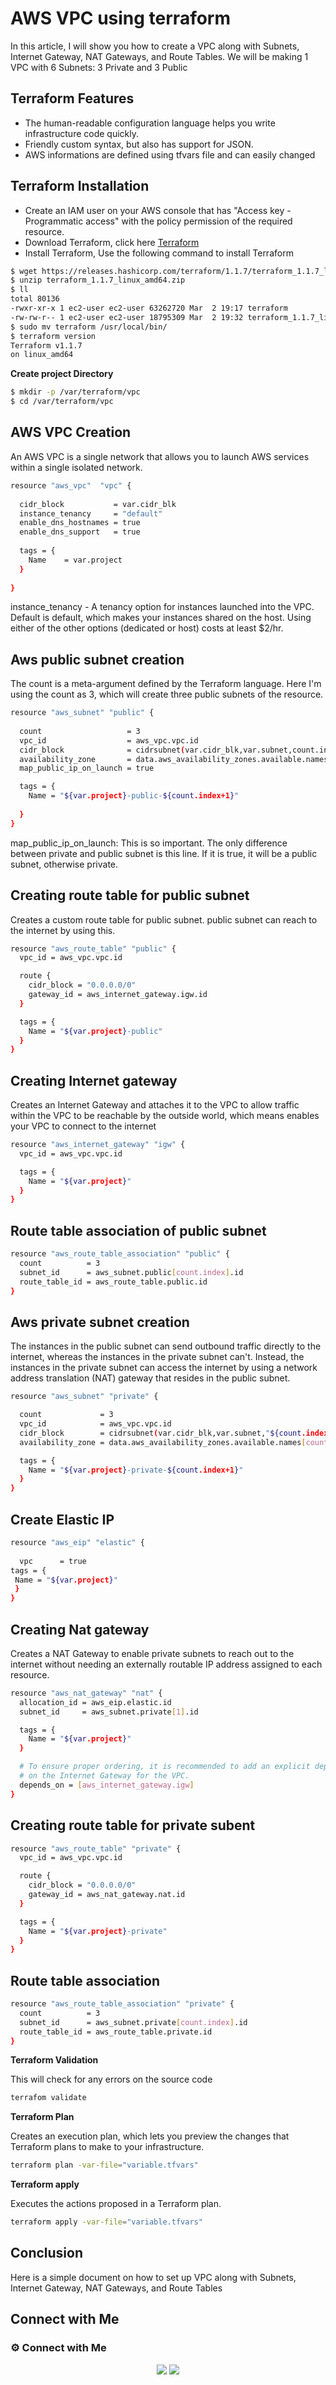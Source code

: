 
# AWS VPC using terraform

In this article, I will show you how to create a VPC along with Subnets, Internet Gateway, NAT Gateways, and Route Tables. We will be making 1 VPC with 6 Subnets: 3 Private and 3 Public

## Terraform Features

- The human-readable configuration language helps you write infrastructure code quickly.
- Friendly custom syntax, but also has support for JSON.
- AWS informations are defined using tfvars file and can easily changed
## Terraform Installation

- Create an IAM user on your AWS console that has "Access key - Programmatic access" with the policy permission of the required resource.
- Download Terraform, click here [Terraform](https://www.terraform.io/downloads)
-  Install Terraform,
 Use the following command to install Terraform

 ```bash
 $ wget https://releases.hashicorp.com/terraform/1.1.7/terraform_1.1.7_linux_amd64.zip
 $ unzip terraform_1.1.7_linux_amd64.zip 
 $ ll
 total 80136
 -rwxr-xr-x 1 ec2-user ec2-user 63262720 Mar  2 19:17 terraform
 -rw-rw-r-- 1 ec2-user ec2-user 18795309 Mar  2 19:32 terraform_1.1.7_linux_amd64.zip
$ sudo mv terraform /usr/local/bin/
$ terraform version
 Terraform v1.1.7
 on linux_amd64
```

**Create project Directory**

```bash
$ mkdir -p /var/terraform/vpc
$ cd /var/terraform/vpc
```



##  AWS VPC Creation
An AWS VPC is a single network that allows you to launch AWS services within a single isolated network. 

```bash
resource "aws_vpc"  "vpc" {
   
  cidr_block           = var.cidr_blk
  instance_tenancy     = "default"
  enable_dns_hostnames = true
  enable_dns_support   = true
    
  tags = {
    Name    = var.project
  }
    
}
```
instance_tenancy - A tenancy option for instances launched into the VPC. Default is default, which makes your instances shared on the host. Using either of the other options (dedicated or host) costs at least $2/hr.

## Aws public subnet creation
The count is a meta-argument defined by the Terraform language. Here I'm using the count as 3, which will create three public subnets of the resource. 

```bash
resource "aws_subnet" "public" {
  
  count                   = 3
  vpc_id                  = aws_vpc.vpc.id
  cidr_block              = cidrsubnet(var.cidr_blk,var.subnet,count.index)
  availability_zone       = data.aws_availability_zones.available.names[count.index]
  map_public_ip_on_launch = true

  tags = {
    Name = "${var.project}-public-${count.index+1}"
  
  }
}
```

map_public_ip_on_launch: This is so important. The only difference between private and public subnet is this line. If it is true, it will be a public subnet, otherwise private.

## Creating route table for public subnet
Creates a custom route table for public subnet. public subnet can reach to the internet by using this.
```bash
resource "aws_route_table" "public" {
  vpc_id = aws_vpc.vpc.id

  route {
    cidr_block = "0.0.0.0/0"
    gateway_id = aws_internet_gateway.igw.id
  }

  tags = {
    Name = "${var.project}-public"
  }
}
```

## Creating Internet gateway

Creates an Internet Gateway and attaches it to the VPC to allow traffic within the VPC to be reachable by the outside world, which means enables your VPC to connect to the internet

```bash
resource "aws_internet_gateway" "igw" {
  vpc_id = aws_vpc.vpc.id

  tags = {
    Name = "${var.project}"
  }
}
```

## Route table association of public subnet

```bash
resource "aws_route_table_association" "public" {
  count	         = 3
  subnet_id      = aws_subnet.public[count.index].id
  route_table_id = aws_route_table.public.id
}
```

## Aws private subnet creation
The instances in the public subnet can send outbound traffic directly to the internet, whereas the instances in the private subnet can't. Instead, the instances in the private subnet can access the internet by using a network address translation (NAT) gateway that resides in the public subnet. 
```bash
resource "aws_subnet" "private" {

  count             = 3
  vpc_id            = aws_vpc.vpc.id
  cidr_block        = cidrsubnet(var.cidr_blk,var.subnet,"${count.index+3}")
  availability_zone = data.aws_availability_zones.available.names[count.index]

  tags = {
    Name = "${var.project}-private-${count.index+1}"
  }
}
```

## Create Elastic IP 

```bash
resource "aws_eip" "elastic" {
  
  vpc      = true
tags = {
 Name = "${var.project}"
 }
}

```

## Creating Nat gateway 
Creates a NAT Gateway to enable private subnets to reach out to the internet without needing an externally routable IP address assigned to each resource.

```bash
resource "aws_nat_gateway" "nat" {
  allocation_id = aws_eip.elastic.id
  subnet_id     = aws_subnet.private[1].id

  tags = {
    Name = "${var.project}"
  }

  # To ensure proper ordering, it is recommended to add an explicit dependency
  # on the Internet Gateway for the VPC.
  depends_on = [aws_internet_gateway.igw]
}

```

##  Creating route table for private subent 

```bash
resource "aws_route_table" "private" {
  vpc_id = aws_vpc.vpc.id

  route {
    cidr_block = "0.0.0.0/0"
    gateway_id = aws_nat_gateway.nat.id
  }

  tags = {
    Name = "${var.project}-private"
  }
}
```

## Route table association

```bash
resource "aws_route_table_association" "private" {
  count	         = 3
  subnet_id      = aws_subnet.private[count.index].id
  route_table_id = aws_route_table.private.id
}
```

**Terraform Validation**

This will check for any errors on the source code

```bash
terrafom validate
```

**Terraform Plan**

Creates an execution plan, which lets you preview the changes that Terraform plans to make to your infrastructure.
```bash
terraform plan -var-file="variable.tfvars"
```

**Terraform apply**

Executes the actions proposed in a Terraform plan.
```bash
terraform apply -var-file="variable.tfvars"
```

## Conclusion

Here is a simple document on how to set up VPC along with Subnets, Internet Gateway, NAT Gateways, and Route Tables

## Connect with Me

### ⚙️ Connect with Me
<p align="center">
<a href="https://www.linkedin.com/in/radin-lawrence-8b3270102/"><img src="https://img.shields.io/badge/LinkedIn-0077B5?style=for-the-badge&logo=linkedin&logoColor=white"/></a>
<a href="mailto:radin.lawrence@gmail.com"><img src="https://img.shields.io/badge/Gmail-D14836?style=for-the-badge&logo=gmail&logoColor=white"/></a>

